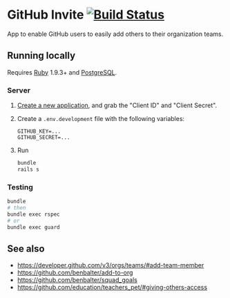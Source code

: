 # GitHub Invite [![Build Status](https://travis-ci.org/afeld/github_invite.svg?branch=master)](https://travis-ci.org/afeld/github_invite)

App to enable GitHub users to easily add others to their organization teams.

## Running locally

Requires [Ruby](https://www.ruby-lang.org) 1.9.3+ and [PostgreSQL](http://www.postgresql.org).

### Server

1. [Create a new application](https://github.com/settings/applications/new), and grab the "Client ID" and "Client Secret".
1. Create a `.env.development` file with the following variables:

    ```
    GITHUB_KEY=...
    GITHUB_SECRET=...
    ```

1. Run

    ```bash
    bundle
    rails s
    ```

### Testing

```bash
bundle
# then
bundle exec rspec
# or
bundle exec guard
```

## See also

* https://developer.github.com/v3/orgs/teams/#add-team-member
* https://github.com/benbalter/add-to-org
* https://github.com/benbalter/squad_goals
* https://github.com/education/teachers_pet/#giving-others-access
